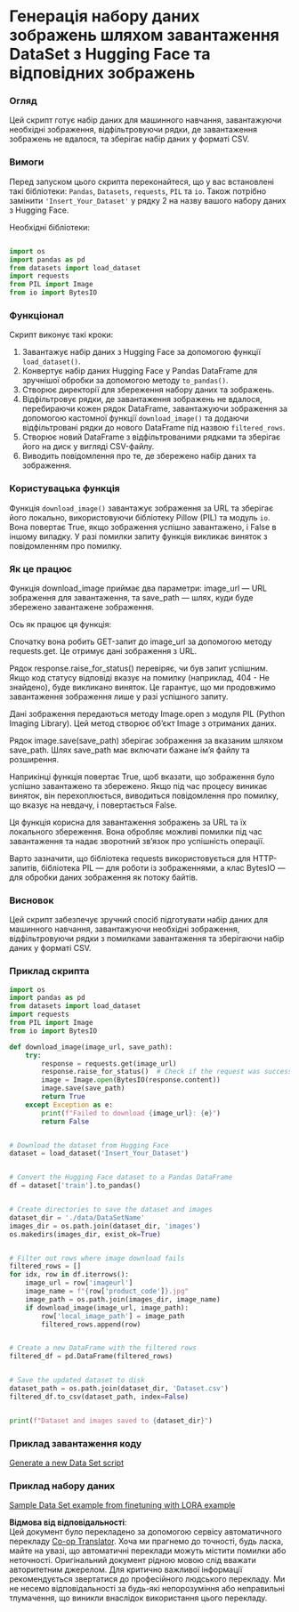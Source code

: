 <!--
CO_OP_TRANSLATOR_METADATA:
{
  "original_hash": "3cd0b727945d57998f1096763df56a84",
  "translation_date": "2025-07-09T19:08:07+00:00",
  "source_file": "md/03.FineTuning/CreatingSampleData.md",
  "language_code": "uk"
}
-->
# Генерація набору даних зображень шляхом завантаження DataSet з Hugging Face та відповідних зображень


### Огляд

Цей скрипт готує набір даних для машинного навчання, завантажуючи необхідні зображення, відфільтровуючи рядки, де завантаження зображень не вдалося, та зберігає набір даних у форматі CSV.

### Вимоги

Перед запуском цього скрипта переконайтеся, що у вас встановлені такі бібліотеки: `Pandas`, `Datasets`, `requests`, `PIL` та `io`. Також потрібно замінити `'Insert_Your_Dataset'` у рядку 2 на назву вашого набору даних з Hugging Face.

Необхідні бібліотеки:

```python

import os
import pandas as pd
from datasets import load_dataset
import requests
from PIL import Image
from io import BytesIO
```

### Функціонал

Скрипт виконує такі кроки:

1. Завантажує набір даних з Hugging Face за допомогою функції `load_dataset()`.
2. Конвертує набір даних Hugging Face у Pandas DataFrame для зручнішої обробки за допомогою методу `to_pandas()`.
3. Створює директорії для збереження набору даних та зображень.
4. Відфільтровує рядки, де завантаження зображень не вдалося, перебираючи кожен рядок DataFrame, завантажуючи зображення за допомогою кастомної функції `download_image()` та додаючи відфільтровані рядки до нового DataFrame під назвою `filtered_rows`.
5. Створює новий DataFrame з відфільтрованими рядками та зберігає його на диск у вигляді CSV-файлу.
6. Виводить повідомлення про те, де збережено набір даних та зображення.

### Користувацька функція

Функція `download_image()` завантажує зображення за URL та зберігає його локально, використовуючи бібліотеку Pillow (PIL) та модуль `io`. Вона повертає True, якщо зображення успішно завантажено, і False в іншому випадку. У разі помилки запиту функція викликає виняток з повідомленням про помилку.

### Як це працює

Функція download_image приймає два параметри: image_url — URL зображення для завантаження, та save_path — шлях, куди буде збережено завантажене зображення.

Ось як працює ця функція:

Спочатку вона робить GET-запит до image_url за допомогою методу requests.get. Це отримує дані зображення з URL.

Рядок response.raise_for_status() перевіряє, чи був запит успішним. Якщо код статусу відповіді вказує на помилку (наприклад, 404 - Не знайдено), буде викликано виняток. Це гарантує, що ми продовжимо завантаження зображення лише у разі успішного запиту.

Дані зображення передаються методу Image.open з модуля PIL (Python Imaging Library). Цей метод створює об’єкт Image з отриманих даних.

Рядок image.save(save_path) зберігає зображення за вказаним шляхом save_path. Шлях save_path має включати бажане ім’я файлу та розширення.

Наприкінці функція повертає True, щоб вказати, що зображення було успішно завантажено та збережено. Якщо під час процесу виникає виняток, він перехоплюється, виводиться повідомлення про помилку, що вказує на невдачу, і повертається False.

Ця функція корисна для завантаження зображень за URL та їх локального збереження. Вона обробляє можливі помилки під час завантаження та надає зворотний зв’язок про успішність операції.

Варто зазначити, що бібліотека requests використовується для HTTP-запитів, бібліотека PIL — для роботи із зображеннями, а клас BytesIO — для обробки даних зображення як потоку байтів.



### Висновок

Цей скрипт забезпечує зручний спосіб підготувати набір даних для машинного навчання, завантажуючи необхідні зображення, відфільтровуючи рядки з помилками завантаження та зберігаючи набір даних у форматі CSV.

### Приклад скрипта

```python
import os
import pandas as pd
from datasets import load_dataset
import requests
from PIL import Image
from io import BytesIO

def download_image(image_url, save_path):
    try:
        response = requests.get(image_url)
        response.raise_for_status()  # Check if the request was successful
        image = Image.open(BytesIO(response.content))
        image.save(save_path)
        return True
    except Exception as e:
        print(f"Failed to download {image_url}: {e}")
        return False


# Download the dataset from Hugging Face
dataset = load_dataset('Insert_Your_Dataset')


# Convert the Hugging Face dataset to a Pandas DataFrame
df = dataset['train'].to_pandas()


# Create directories to save the dataset and images
dataset_dir = './data/DataSetName'
images_dir = os.path.join(dataset_dir, 'images')
os.makedirs(images_dir, exist_ok=True)


# Filter out rows where image download fails
filtered_rows = []
for idx, row in df.iterrows():
    image_url = row['imageurl']
    image_name = f"{row['product_code']}.jpg"
    image_path = os.path.join(images_dir, image_name)
    if download_image(image_url, image_path):
        row['local_image_path'] = image_path
        filtered_rows.append(row)


# Create a new DataFrame with the filtered rows
filtered_df = pd.DataFrame(filtered_rows)


# Save the updated dataset to disk
dataset_path = os.path.join(dataset_dir, 'Dataset.csv')
filtered_df.to_csv(dataset_path, index=False)


print(f"Dataset and images saved to {dataset_dir}")
```

### Приклад завантаження коду  
[Generate a new Data Set script](../../../../code/04.Finetuning/generate_dataset.py)

### Приклад набору даних  
[Sample Data Set example from finetuning with LORA example](../../../../code/04.Finetuning/olive-ort-example/dataset/dataset-classification.json)

**Відмова від відповідальності**:  
Цей документ було перекладено за допомогою сервісу автоматичного перекладу [Co-op Translator](https://github.com/Azure/co-op-translator). Хоча ми прагнемо до точності, будь ласка, майте на увазі, що автоматичні переклади можуть містити помилки або неточності. Оригінальний документ рідною мовою слід вважати авторитетним джерелом. Для критично важливої інформації рекомендується звертатися до професійного людського перекладу. Ми не несемо відповідальності за будь-які непорозуміння або неправильні тлумачення, що виникли внаслідок використання цього перекладу.